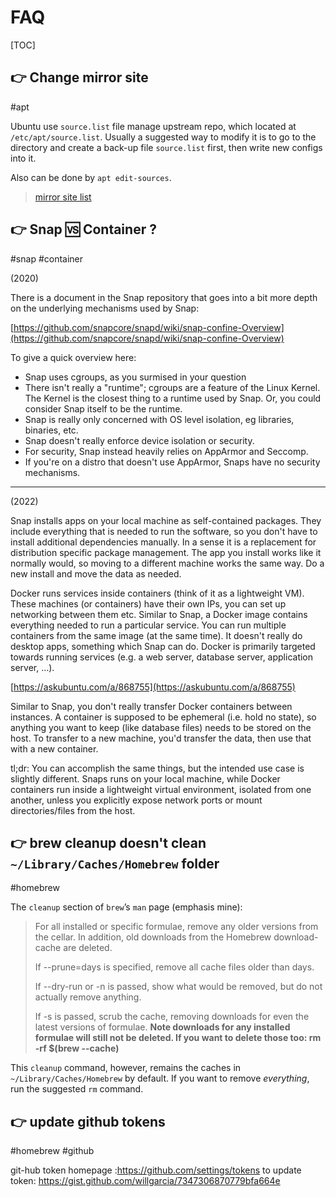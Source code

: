 # FAQ

[TOC]



## 👉 Change mirror site
#apt 

Ubuntu use `source.list` file manage upstream repo, which located at `/etc/apt/source.list`. Usually a suggested way to modify it is to go to the directory and create a back-up file `source.list` first, then write new configs into it.

Also can be done by `apt edit-sources`.

> [mirror site list](https://zhuanlan.zhihu.com/p/61228593)



## 👉 Snap 🆚 Container ?
#snap #container 

(2020)

There is a document in the Snap repository that goes into a bit more depth on the underlying mechanisms used by Snap:

[https://github.com/snapcore/snapd/wiki/snap-confine-Overview](https://github.com/snapcore/snapd/wiki/snap-confine-Overview)

To give a quick overview here:
- Snap uses cgroups, as you surmised in your question
- There isn't really a "runtime"; cgroups are a feature of the Linux Kernel. The Kernel is the closest thing to a runtime used by Snap. Or, you could consider Snap itself to be the runtime.
- Snap is really only concerned with OS level isolation, eg libraries, binaries, etc.
- Snap doesn't really enforce device isolation or security.
- For security, Snap instead heavily relies on AppArmor and Seccomp.
- If you're on a distro that doesn't use AppArmor, Snaps have no security mechanisms.


[👍 Does snap packages run similar to containers (docker / rkt etc) or use different underlying technology? | Stackoverflow]: https://stackoverflow.com/a/63568874/16542494


---
(2022)

Snap installs apps on your local machine as self-contained packages. They include everything that is needed to run the software, so you don't have to install additional dependencies manually. In a sense it is a replacement for distribution specific package management. The app you install works like it normally would, so moving to a different machine works the same way. Do a new install and move the data as needed.

Docker runs services inside containers (think of it as a lightweight VM). These machines (or containers) have their own IPs, you can set up networking between them etc. Similar to Snap, a Docker image contains everything needed to run a particular service. You can run multiple containers from the same image (at the same time). It doesn't really do desktop apps, something which Snap can do. Docker is primarily targeted towards running services (e.g. a web server, database server, application server, …).

[https://askubuntu.com/a/868755](https://askubuntu.com/a/868755)

Similar to Snap, you don't really transfer Docker containers between instances. A container is supposed to be ephemeral (i.e. hold no state), so anything you want to keep (like database files) needs to be stored on the host. To transfer to a new machine, you'd transfer the data, then use that with a new container.

tl;dr: You can accomplish the same things, but the intended use case is slightly different. Snaps runs on your local machine, while Docker containers run inside a lightweight virtual environment, isolated from one another, unless you explicitly expose network ports or mount directories/files from the host.


[👍 Snap vs docker differences? | Linus tech tips]: https://linustechtips.com/topic/1415658-snap-vs-docker-differences/?do=findComment&comment=15287555

[what's the main difference between Docker and Snap?]: https://askubuntu.com/a/868755



## 👉 brew cleanup doesn't clean `~/Library/Caches/Homebrew` folder
#homebrew


The `cleanup` section of `brew`’s `man` page (emphasis mine):

> For all installed or specific formulae, remove any older versions from the cellar. In addition, old downloads from the Homebrew download-cache are deleted.
>
> If --prune=days is specified, remove all cache files older than days.
>
> If --dry-run or -n is passed, show what would be removed, but do not actually remove anything.
>
> If -s is passed, scrub the cache, removing downloads for even the latest versions of formulae. **Note downloads for any installed formulae will still not be deleted. If you want to delete those too: rm -rf $(brew --cache)**

This `cleanup` command, however, remains the caches in `~/Library/Caches/Homebrew` by default.  If you want to remove *everything*, run the suggested `rm` command.


[brew cleanup doesn't clean ~/Library/Caches/Homebrew #3784]: https://github.com/Homebrew/brew/issues/3784



## 👉 update github tokens
#homebrew #github 

git-hub token homepage :https://github.com/settings/tokens
to update token: https://gist.github.com/willgarcia/7347306870779bfa664e
